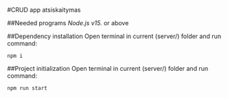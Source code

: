 #CRUD app atsiskaitymas

##Needed programs
*Node.js v15.* or above

##Dependency installation
Open terminal in current (server/) folder and run command:
```
npm i
```

##Project initialization
Open terminal in current (server/) folder and run command:
```
npm run start
```